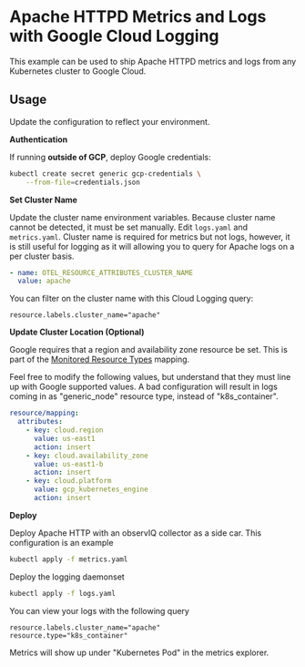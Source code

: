 # Apache HTTPD Metrics and Logs with Google Cloud Logging

This example can be used to ship Apache HTTPD metrics and logs from any Kubernetes cluster to Google Cloud.

## Usage

Update the configuration to reflect your environment.

**Authentication**

If running **outside of GCP**, deploy Google credentials:
```bash
kubectl create secret generic gcp-credentials \
    --from-file=credentials.json
```

**Set Cluster Name**

Update the cluster name environment variables. Because cluster name cannot be detected, it must be set
manually. Edit `logs.yaml` and `metrics.yaml`. Cluster name is required for metrics but not logs, however, it is still useful
for logging as it will allowing you to query for Apache logs on a per cluster basis.

```yaml
- name: OTEL_RESOURCE_ATTRIBUTES_CLUSTER_NAME
  value: apache
```

You can filter on the cluster name with this Cloud Logging query:

```
resource.labels.cluster_name="apache"
```

**Update Cluster Location (Optional)**

Google requires that a region and availability zone resource be set. This is part of the
[Monitored Resource Types](https://cloud.google.com/logging/docs/api/v2/resource-list) mapping.

Feel free to modify the following values, but understand that they must line up with Google supported values. A bad configuration
will result in logs coming in as "generic_node" resource type, instead of "k8s_container".

```yaml
resource/mapping:
  attributes:
    - key: cloud.region
      value: us-east1
      action: insert
    - key: cloud.availability_zone
      value: us-east1-b
      action: insert
    - key: cloud.platform
      value: gcp_kubernetes_engine
      action: insert
```

**Deploy**

Deploy Apache HTTP with an observIQ collector as a side car. This configuration is an example

```bash
kubectl apply -f metrics.yaml
```

Deploy the logging daemonset

```bash
kubectl apply -f logs.yaml
```

You can view your logs with the following query
```
resource.labels.cluster_name="apache"
resource.type="k8s_container"
```

Metrics will show up under "Kubernetes Pod" in the metrics explorer.

